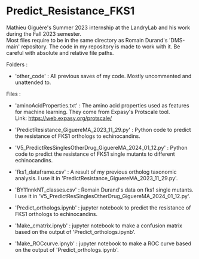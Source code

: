 # Predict_Resistance_FKS1
Mathieu Giguère's Summer 2023 internship at the LandryLab and his work during the Fall 2023 semester.\
Most files require to be in the same directory as Romain Durand's 'DMS-main' repository. The code in my repository is made to work with it. Be careful with absolute and relative file paths.

Folders :
- 'other_code' : All previous saves of my code. Mostly uncommented and unattended to.

Files :
- 'aminoAcidProperties.txt' : The amino acid properties used as features for machine learning. They come from Expasy's Protscale tool. \
Link: https://web.expasy.org/protscale/
- 'PredictResistance_GiguereMA_2023_11_29.py' : Python code to predict the resistance of FKS1 orthologs to echinocandins.
- 'V5_PredictResSinglesOtherDrug_GiguereMA_2024_01_12.py' : Python code to predict the resistance of FKS1 single mutants to different echinocandins.
- 'fks1_dataframe.csv' : A result of my previous ortholog taxonomic analysis. I use it in 'PredictResistance_GiguereMA_2023_11_29.py'.
- 'BY11nnkNT_classes.csv' : Romain Durand's data on fks1 single mutants. I use it in 'V5_PredictResSinglesOtherDrug_GiguereMA_2024_01_12.py'.

- 'Predict_orthologs.ipynb' : jupyter notebook to predict the resistance of FKS1 orthologs to echinocandins.
- 'Make_cmatrix.ipnyb' : jupyter notebook to make a confusion matrix based on the output of 'Predict_orthologs.ipynb'.
- 'Make_ROCcurve.ipnyb' : jupyter notebook to make a ROC curve based on the output of 'Predict_orthologs.ipynb'.
